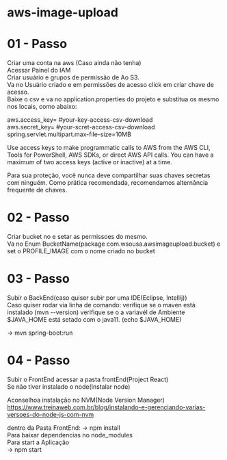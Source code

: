 # aws-image-upload

# 01 - Passo
Criar uma conta na aws (Caso ainda não tenha) <br/>
Acessar Painel do IAM <br/>
Criar usuário e grupos de permissão de Ao S3. <br/>
Va no Usuário criado e em permissões de acesso click em criar chave de acesso. <br/>
Baixe o csv e va no application.properties do projeto e substitua os mesmo nos locais, como abaixo: <br/> 

aws.access_key= #your-key-access-csv-download <br/>
aws.secret_key= #your-scret-access-csv-download <br/>
spring.servlet.multipart.max-file-size=10MB <br/>

Use access keys to make programmatic calls to AWS from the AWS CLI, Tools for PowerShell, AWS SDKs, or direct AWS API calls. You can have a maximum of two access keys (active or inactive) at a time.<br/>

Para sua proteção, você nunca deve compartilhar suas chaves secretas com ninguém. Como prática recomendada, recomendamos alternância frequente de chaves. <br/>

# 02 - Passo
Criar bucket no e setar as permissoes do mesmo. <br/>
Va no Enum BucketName(package com.wsousa.awsimageupload.bucket) e set o PROFILE_IMAGE com o nome criado no bucket

# 03 - Passo
Subir o BackEnd(caso quiser subir por uma IDE(Eclipse, Intellij))
<br/>
Caso quiser rodar via linha de comando:
verifique se o maven está instalado (mvn --version)
verifique se o a variavél de Ambiente $JAVA_HOME está setado com o java11. (echo $JAVA_HOME)

-> mvn spring-boot:run

# 04 - Passo 
Subir o FrontEnd acessar a pasta frontEnd(Project React)<br/>
Se não tiver instalado o node(Instalar node)
<br/>

Aconselhoa instalação no NVM(Node Version Manager)<br/>
https://www.treinaweb.com.br/blog/instalando-e-gerenciando-varias-versoes-do-node-js-com-nvm

dentro da Pasta FrontEnd:
-> npm install 
<br/>
Para baixar dependencias no node_modules
<br/>
Para start a Aplicação
<br/>
-> npm start


